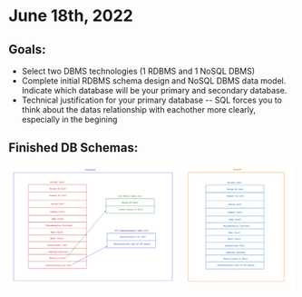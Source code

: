 # June 18th, 2022

## Goals:
 - Select two DBMS technologies (1 RDBMS and 1 NoSQL DBMS)
 - Complete initial RDBMS schema design and NoSQL DBMS data model. Indicate which database will be your primary and secondary database.
 - Technical justification for your primary database -- SQL forces you to think about the datas relationship with eachother more clearly, especially in the begining

## Finished DB Schemas:
![](./Resources/SDC%20Schemas.png)


